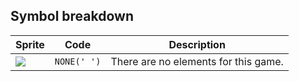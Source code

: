 <meta charset="UTF-8">

## Symbol breakdown
| Sprite | Code | Description |
| -------- | -------- | -------- |
|<img src="/codenjoy-contest/resources/sampletext/sprite/none.png" style="height:auto;" /> | `NONE(' ')` | There are no elements for this game. | 

